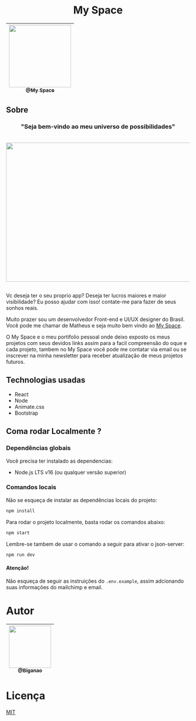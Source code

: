 <div align="center">
  <h1> My Space </h1>


| [<img src="https://user-images.githubusercontent.com/103335886/218588017-f3cf1b23-e23b-4678-bd09-97f155297971.png" width=170><br><sub>@My Space</sub>](https://myspacefolio.vercel.app) |
| :-------------------------------------------------------------------------------------------------------------------: |

</div>

## Sobre 

<div align="center">
  <h3> "Seja bem-vindo ao meu universo de possibilidades" </h3><br>
  <img src="https://user-images.githubusercontent.com/103335886/218589098-4fe2d505-fa31-4bf4-8b77-57e68c71ad48.png" width=750 height="380" />
</div>

## 

Vc deseja ter o seu proprio app? Deseja ter lucros maiores e maior visibilidade? Eu posso ajudar com isso! contate-me para fazer de seus sonhos reais. 

Muito prazer sou um desenvolvedor Front-end e UI/UX designer do Brasil. Você pode me chamar de Matheus e seja muito bem vindo ao <a href="https://myspacefolio.vercel.app"> My Space</a>.

O My Space e o meu portifolio pessoal onde deixo exposto os meus projetos com seus devidos links assim para a facil compreensão do oque e cada projeto, tambem no My Space você pode me contatar via email ou se inscrever na minha newsletter para receber atualização de meus projetos futuros.  

## Technologias usadas

 * React
 * Node
 * Animate.css
 * Bootstrap

## Coma rodar Localmente ?

### Dependências globais

Você precisa ter instalado as dependencias:

- Node.js LTS v16 (ou qualquer versão superior)

### Comandos locais

Não se esqueça de instalar as dependências locais do projeto:

```bash
npm install
```

Para rodar o projeto localmente, basta rodar os comandos abaixo:

```bash
npm start
```

Lembre-se tambem de usar o comando a seguir para ativar o json-server:

```bash
npm run dev
```

#### Atenção!

Não esqueça de seguir as instruições do `.env.example`, assim adcionando suas informações do mailchimp e email.

# Autor
<div align="center">

| [<img src="https://github.com/Biganao.png?size=115" width=115><br><sub>@Biganao</sub>](https://github.com/Biganao) |
| :-------------------------------------------------------------------------------------------------------------------: |

</div>

# Licença
[MIT](./LICENSE)
